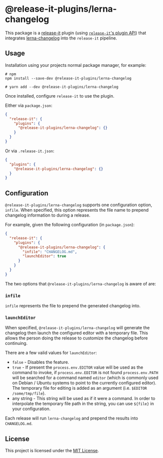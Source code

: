 # @release-it-plugins/lerna-changelog

This package is a [release-it](https://github.com/release-it/release-it) plugin
(using [`release-it`'s plugin
API](https://github.com/release-it/release-it/blob/master/docs/plugins.md)) that
integrates [lerna-changelog](https://github.com/lerna/lerna-changelog) into the
`release-it` pipeline.

## Usage

Installation using your projects normal package manager, for example:

```
# npm
npm install --save-dev @release-it-plugins/lerna-changelog

# yarn add --dev @release-it-plugins/lerna-changelog
```

Once installed, configure `release-it` to use the plugin.

Either via `package.json`:

```json
{
  "release-it": {
    "plugins": {
      "@release-it-plugins/lerna-changelog": {}
    }
  }
}
```

Or via `.release-it.json`:

```json
{
  "plugins": {
    "@release-it-plugins/lerna-changelog": {}
  }
}
```

## Configuration

`@release-it-plugins/lerna-changelog` supports one configuration option, `infile`. When
specified, this option represents the file name to prepend changelog
information to during a release.

For example, given the following configuration (in `package.json`):

```json
{
  "release-it": {
    "plugins": {
      "@release-it-plugins/lerna-changelog": {
        "infile": "CHANGELOG.md",
        "launchEditor": true
      }
    }
  }
}
```

The two options that `@release-it-plugins/lerna-changelog` is aware of are:

### `infile`

`infile` represents the file to prepend the generated changelog into.

### `launchEditor`

When specified, `@release-it-plugins/lerna-changelog` will generate the changelog
then launch the configured editor with a temporary file. This allows the person
doing the release to customize the changelog before continuing.

There are a few valid values for `launchEditor`:

* `false` - Disables the feature.
* `true` - If present the `process.env.EDITOR` value will be used as the
  command to invoke, if `process.env.EDITOR` is not found `process.env.PATH`
  will be searched for a command named `editor` (which is commonly used on
  Debian / Ubuntu systems to point to the currently configured editor). The
  temporary file for editing is added as an argument (i.e.
  `$EDITOR /some/tmp/file`).
* any string - This string will be used as if it were a command. In order to
  interpolate the temporary file path in the string, you can use `${file}` in
  your configuration.

Each release will run `lerna-changelog` and prepend the results into `CHANGELOG.md`.

## License

This project is licensed under the [MIT License](LICENSE.md).
